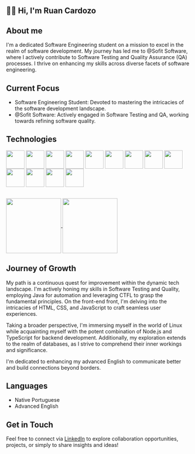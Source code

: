 ## 👋🏻 Hi, I'm Ruan Cardozo ##
## About me ##
I'm a dedicated Software Engineering student on a mission to excel in the realm of software development. My journey has led me to @Sofit Software, where I actively contribute to Software Testing and Quality Assurance (QA) processes. I thrive on enhancing my skills across diverse facets of software engineering.
## Current Focus ##
* Software Engineering Student: Devoted to mastering the intricacies of the software development landscape.
* @Sofit Software: Actively engaged in Software Testing and QA, working towards refining software quality.
## Technologies ##

<div style="display: inline_block">
  <img align="center" height="50" width="50" src="https://cdn.jsdelivr.net/gh/devicons/devicon/icons/jira/jira-original-wordmark.svg" />
  <img align="center" height="50" width="50" src="https://cdn.jsdelivr.net/gh/devicons/devicon/icons/confluence/confluence-original-wordmark.svg" />
  <img align="center" height="50" width="50" src="https://cdn.jsdelivr.net/gh/devicons/devicon/icons/git/git-plain-wordmark.svg" />
  <img align="center" height="50" width="50" src="https://cdn.jsdelivr.net/gh/devicons/devicon/icons/vscode/vscode-original.svg" />
  <img align="center" height="50" width="50" src="https://cdn.jsdelivr.net/gh/devicons/devicon/icons/unity/unity-original.svg" />
  <img align="center" height="50" width="50" src="https://cdn.jsdelivr.net/gh/devicons/devicon/icons/java/java-original-wordmark.svg" />
  <img align="center" height="50" width="50" src="https://cdn.jsdelivr.net/gh/devicons/devicon/icons/c/c-original.svg"/>
  <img align="center" height="50" width="50" src="https://cdn.jsdelivr.net/gh/devicons/devicon/icons/csharp/csharp-original.svg" />
  <img align="center" height="50" width="50" src="https://cdn.jsdelivr.net/gh/devicons/devicon/icons/ubuntu/ubuntu-plain-wordmark.svg" />
  <img align="center" height="50" width="50" src="https://cdn.jsdelivr.net/gh/devicons/devicon/icons/html5/html5-original-wordmark.svg" />
  <img align="center" height="50" width="50" src="https://cdn.jsdelivr.net/gh/devicons/devicon/icons/css3/css3-original-wordmark.svg" />
  <img align="center" height="50" width="50" src="https://cdn.jsdelivr.net/gh/devicons/devicon/icons/javascript/javascript-original.svg" />
  <img align="center" height="50" width="50" src="https://cdn.jsdelivr.net/gh/devicons/devicon/icons/nodejs/nodejs-original-wordmark.svg" />
</div>


<a href="https://github.com/ruan-cardozo/github-readme-stats"><br>
  <img height=150 align="center" src="https://github-readme-stats.vercel.app/api?username=ruan-cardozo&show_icons=true&theme=transparent&&hide=prs,contribs" />
</a>
<a href="https://github.com/anuraghazra/convoychat">
  <img height=150 align="center" src="https://github-readme-stats.vercel.app/api/top-langs?username=ruan-cardozo&layout=compact&langs_count=8&card_width=320" />
</a>

## Journey of Growth ##

My path is a continuous quest for improvement within the dynamic tech landscape. I'm actively honing my skills in Software Testing and Quality, employing Java for automation and leveraging CTFL to grasp the fundamental principles. On the front-end front, I'm delving into the intricacies of HTML, CSS, and JavaScript to craft seamless user experiences.

Taking a broader perspective, I'm immersing myself in the world of Linux while acquainting myself with the potent combination of Node.js and TypeScript for backend development. Additionally, my exploration extends to the realm of databases, as I strive to comprehend their inner workings and significance.

I'm dedicated to enhancing my advanced English to communicate better and build connections beyond borders.



## Languages ##
* Native Portuguese
* Advanced English

## Get in Touch ##
Feel free to connect via [LinkedIn](https://www.linkedin.com/in/ruan-diego-velloso-cardozo/) to explore collaboration opportunities, projects, or simply to share insights and ideas!
